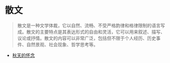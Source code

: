 # 散文
> 散文是一种文学体裁，它以自然、流畅、不受严格韵律和格律限制的语言写成。散文的主要特点是其表达形式的自由和灵活，它可以用来叙述、描写、议论或抒情。散文的内容可以非常广泛，包括但不限于个人经历、历史事件、自然景观、社会现象、哲学思考等。

* [秋天的怀念](./works/miss-autumn.md)